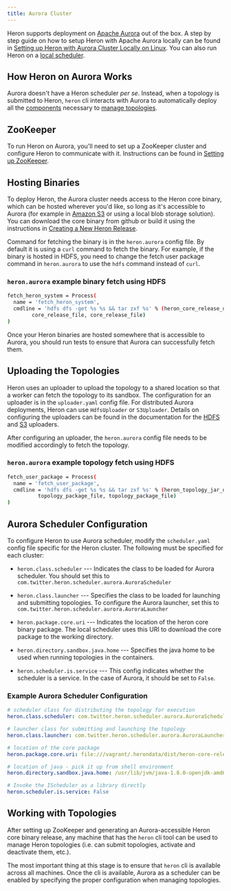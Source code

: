 ```yaml
---
title: Aurora Cluster
---
```


Heron supports deployment on [Apache Aurora](http://aurora.apache.org/) out of
the box. A step by step guide on how to setup Heron with Apache Aurora locally 
can be found in [Setting up Heron with Aurora Cluster Locally on Linux](../aurora-local-setup). You can also run Heron on
a [local scheduler](../local). 

## How Heron on Aurora Works

Aurora doesn't have a Heron scheduler *per se*. Instead, when a topology is
submitted to Heron, `heron` cli interacts with Aurora to automatically deploy
all the [components](../../../../concepts/architecture) necessary to [manage
topologies](../../../heron-cli).

## ZooKeeper

To run Heron on Aurora, you'll need to set up a ZooKeeper cluster and configure
Heron to communicate with it. Instructions can be found in [Setting up
ZooKeeper](../../statemanagers/zookeeper).

## Hosting Binaries

To deploy Heron, the Aurora cluster needs access to the
Heron core binary, which can be hosted wherever you'd like, so long as
it's accessible to Aurora (for example in [Amazon
S3](https://aws.amazon.com/s3/) or using a local blob storage solution). You
can download the core binary from github or build it using the instructions
in [Creating a New Heron Release](../../../../developers/compiling#building-all-components).

Command for fetching the binary is in the `heron.aurora` config file. By default it is 
using a `curl` command to fetch the binary. For example, if the binary is hosted in 
HDFS, you need to change the fetch user package command in `heron.aurora` to use the 
`hdfs` command instead of `curl`.

### `heron.aurora` example binary fetch using HDFS

```bash
fetch_heron_system = Process(
  name = 'fetch_heron_system',
  cmdline = 'hdfs dfs -get %s %s && tar zxf %s' % (heron_core_release_uri, 
        core_release_file, core_release_file)
)
```

Once your Heron binaries are hosted somewhere that is accessible to Aurora, you
should run tests to ensure that Aurora can successfully fetch them.

## Uploading the Topologies

Heron uses an uploader to upload the topology to a shared location so that a worker can fetch 
the topology to its sandbox. The configuration for an uploader is in the `uploader.yaml` 
config file. For distributed Aurora deployments, Heron can use `HdfsUploader` or `S3Uploader`. 
Details on configuring the uploaders can be found in the documentation for the 
[HDFS](../../uploaders/hdfs) and [S3](../../uploaders/s3) uploaders. 

After configuring an uploader, the `heron.aurora` config file needs to be modified accordingly to 
fetch the topology. 

### `heron.aurora` example topology fetch using HDFS

```bash
fetch_user_package = Process(
  name = 'fetch_user_package',
  cmdline = 'hdfs dfs -get %s %s && tar zxf %s' % (heron_topology_jar_uri, 
          topology_package_file, topology_package_file)
)
```

## Aurora Scheduler Configuration

To configure Heron to use Aurora scheduler, modify the `scheduler.yaml`
config file specific for the Heron cluster. The following must be specified
for each cluster:

* `heron.class.scheduler` --- Indicates the class to be loaded for Aurora scheduler.
You should set this to `com.twitter.heron.scheduler.aurora.AuroraScheduler`

* `heron.class.launcher` --- Specifies the class to be loaded for launching and
submitting topologies. To configure the Aurora launcher, set this to
`com.twitter.heron.scheduler.aurora.AuroraLauncher`

* `heron.package.core.uri` --- Indicates the location of the heron core binary package.
The local scheduler uses this URI to download the core package to the working directory.

* `heron.directory.sandbox.java.home` --- Specifies the java home to
be used when running topologies in the containers.

* `heron.scheduler.is.service` --- This config indicates whether the scheduler
is a service. In the case of Aurora, it should be set to `False`.

### Example Aurora Scheduler Configuration

```yaml
# scheduler class for distributing the topology for execution
heron.class.scheduler: com.twitter.heron.scheduler.aurora.AuroraScheduler

# launcher class for submitting and launching the topology
heron.class.launcher: com.twitter.heron.scheduler.aurora.AuroraLauncher

# location of the core package
heron.package.core.uri: file:///vagrant/.herondata/dist/heron-core-release.tar.gz

# location of java - pick it up from shell environment
heron.directory.sandbox.java.home: /usr/lib/jvm/java-1.8.0-openjdk-amd64/

# Invoke the IScheduler as a library directly
heron.scheduler.is.service: False
```

## Working with Topologies

After setting up ZooKeeper and generating an Aurora-accessible Heron core binary
release, any machine that has the `heron` cli tool can be used to manage Heron
topologies (i.e. can submit topologies, activate and deactivate them, etc.).

The most important thing at this stage is to ensure that `heron` cli is available
across all machines. Once the cli is available, Aurora as a scheduler
can be enabled by specifying the proper configuration when managing topologies.

